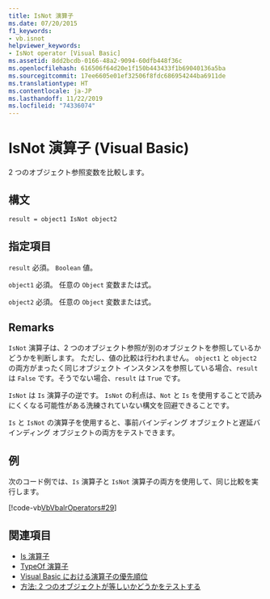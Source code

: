 ```yaml
---
title: IsNot 演算子
ms.date: 07/20/2015
f1_keywords:
- vb.isnot
helpviewer_keywords:
- IsNot operator [Visual Basic]
ms.assetid: 8dd2bcdb-0166-48a2-9094-60dfb448f36c
ms.openlocfilehash: 616506f64d20e1f150b443433f1b69040136a5ba
ms.sourcegitcommit: 17ee6605e01ef32506f8fdc686954244ba6911de
ms.translationtype: HT
ms.contentlocale: ja-JP
ms.lasthandoff: 11/22/2019
ms.locfileid: "74336074"
---
```

# <a name="isnot-operator-visual-basic"></a>IsNot 演算子 (Visual Basic)

2 つのオブジェクト参照変数を比較します。

## <a name="syntax"></a>構文

```vb
result = object1 IsNot object2
```

## <a name="parts"></a>指定項目
 `result` 必須。 `Boolean` 値。

 `object1` 必須。 任意の `Object` 変数または式。

 `object2` 必須。 任意の `Object` 変数または式。

## <a name="remarks"></a>Remarks
 `IsNot` 演算子は、2 つのオブジェクト参照が別のオブジェクトを参照しているかどうかを判断します。 ただし、値の比較は行われません。 `object1` と `object2` の両方がまったく同じオブジェクト インスタンスを参照している場合、`result` は `False` です。そうでない場合、`result` は `True` です。

 `IsNot` は `Is` 演算子の逆です。 `IsNot` の利点は、`Not` と `Is` を使用することで読みにくくなる可能性がある洗練されていない構文を回避できることです。

 `Is` と `IsNot` の演算子を使用すると、事前バインディング オブジェクトと遅延バインディング オブジェクトの両方をテストできます。

## <a name="example"></a>例
 次のコード例では、`Is` 演算子と `IsNot` 演算子の両方を使用して、同じ比較を実行します。

 [!code-vb[VbVbalrOperators#29](~/samples/snippets/visualbasic/VS_Snippets_VBCSharp/VbVbalrOperators/VB/Class1.vb#29)]

## <a name="see-also"></a>関連項目

- [Is 演算子](is-operator.md)
- [TypeOf 演算子](typeof-operator.md)
- [Visual Basic における演算子の優先順位](operator-precedence.md)
- [方法: 2 つのオブジェクトが等しいかどうかをテストする](../../programming-guide/language-features/operators-and-expressions/how-to-test-whether-two-objects-are-the-same.md)
